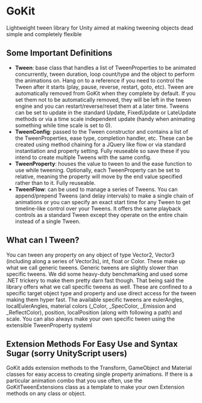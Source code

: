 GoKit
===============

Lightweight tween library for Unity aimed at making tweening objects dead simple and completely flexible



Some Important Definitions
-----

* **Tween**: base class that handles a list of TweenProperties to be animated concurrently, tween duration, loop count/type and the object to perform the animations on. Hang on to a reference if you need to control the Tween after it starts (play, pause, reverse, restart, goto, etc). Tween are automatically removed from GoKit
when they complete by default.
If you set them not to be automatically removed, they will be left in the tween engine and you can restart/reverse/reset them at a later time. Tweens can be
set to update in the standard Update, FixedUpdate or LateUpdate methods or via a time scale independent update (handy when animating
something while time scale is set to 0).
* **TweenConfig**: passed to the Tween constructor and contains a list of the TweenProperties, ease type, completion handler, etc. These can be created
using method chaining for a JQuery like flow or via standard instantiation and property setting. Fully reuseable so save these if you intend
to create multiple Tweens with the same config.
* **TweenProperty**: houses the value to tween to and the ease function to use while tweening. Optionally, each TweenProperty can be set to relative, meaning
the property will move by the end value specified rather than to it. Fully reuseable.
* **TweenFlow**: can be used to manage a series of Tweens. You can append/prepend Tweens (and delay intervals) to make a single chain of animations or
you can specify an exact start time for any Tween to get timeline-like control over your Tweens. It offers the same playback controls as a standard Tween except they operate on the entire chain instead of a single Tween.


What can I Tween?
-----

You can tween any property on any object of type Vector2, Vector3 (including along a series of Vector3s), int, float or Color.
These make up what we call generic tweens.
Generic tweens are slightly slower than specific tweens. We did some heavy-duty benchmarking and used some .NET trickery to make them pretty darn fast though.
That being said the library offers what we call specific tweens as well. These are confined to a specific target object type and property and use
direct access for the tween making them hyper fast. The available specific tweens are eulerAngles, localEulerAngles, material colors (_Color, _SpecColor, _Emission and _ReflectColor), position, localPosition (along with following a path) and scale. You can also always make your own specific tween using the extensible
TweenProperty systeml


Extension Methods For Easy Use and Syntax Sugar (sorry UnityScript users)
----

GoKit adds extension methods to the Transform, GameObject and Material classes for easy access to creating single property animations. If there is a particular
animation combo that you use often, use the GoKitTweenExtensions class as a template to make your own Extension methods on any class or object.